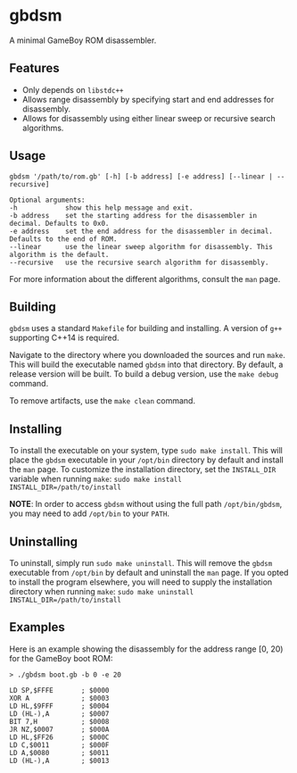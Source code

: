 # gbdsm

A minimal GameBoy ROM disassembler.

## Features
* Only depends on `libstdc++`
* Allows range disassembly by specifying start and end addresses for disassembly.
* Allows for disassembly using either linear sweep or recursive search algorithms.

## Usage
```
gbdsm '/path/to/rom.gb' [-h] [-b address] [-e address] [--linear | --recursive]

Optional arguments:
-h            show this help message and exit.
-b address    set the starting address for the disassembler in decimal. Defaults to 0x0.
-e address    set the end address for the disassembler in decimal. Defaults to the end of ROM.
--linear      use the linear sweep algorithm for disassembly. This algorithm is the default.
--recursive   use the recursive search algorithm for disassembly.
```

For more information about the different algorithms, consult the `man` page.

## Building

`gbdsm` uses a standard `Makefile` for building and installing. A version of `g++` supporting C++14 is required.

Navigate to the directory where you downloaded the sources and run `make`. This will build the executable named `gbdsm` into that directory. By default, a release version will be built. To build a debug version, use the `make debug` command.

To remove artifacts, use the `make clean` command.

## Installing

To install the executable on your system, type `sudo make install`. This will place the `gbdsm` executable in your `/opt/bin` directory by default and install the `man` page. To customize the installation directory, set the `INSTALL_DIR` variable when running `make`: `sudo make install INSTALL_DIR=/path/to/install`

**NOTE**: In order to access `gbdsm` without using the full path `/opt/bin/gbdsm`, you may need to add `/opt/bin` to your `PATH`.

## Uninstalling

To uninstall, simply run `sudo make uninstall`. This will remove the `gbdsm` executable from `/opt/bin` by default and uninstall the `man` page. If you opted to install the program elsewhere, you will need to supply the installation directory when running `make`: `sudo make uninstall INSTALL_DIR=/path/to/install`

## Examples

Here is an example showing the disassembly for the address range [0, 20) for the GameBoy boot ROM:

```
> ./gbdsm boot.gb -b 0 -e 20

LD SP,$FFFE       ; $0000
XOR A             ; $0003
LD HL,$9FFF       ; $0004
LD (HL-),A        ; $0007
BIT 7,H           ; $0008
JR NZ,$0007       ; $000A
LD HL,$FF26       ; $000C
LD C,$0011        ; $000F
LD A,$0080        ; $0011
LD (HL-),A        ; $0013
```
